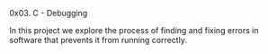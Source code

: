 0x03. C - Debugging

In this project we explore the process of finding and fixing errors in software that prevents it from running correctly.
